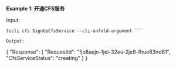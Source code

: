 **Example 1: 开通CFS服务**



Input: 

```
tccli cfs SignUpCfsService --cli-unfold-argument ```

Output: 
```
{
    "Response": {
        "RequestId": "fjo8aejo-fjei-32eu-2je9-fhue83nd81",
        "CfsServiceStatus": "creating"
    }
}
```

